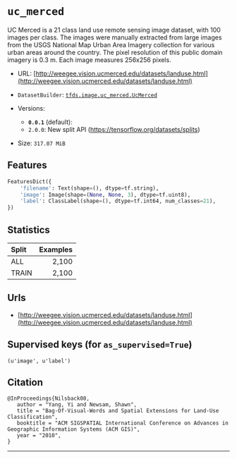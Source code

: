 <div itemscope itemtype="http://schema.org/Dataset">
  <div itemscope itemprop="includedInDataCatalog" itemtype="http://schema.org/DataCatalog">
    <meta itemprop="name" content="TensorFlow Datasets" />
  </div>
  <meta itemprop="name" content="uc_merced" />
  <meta itemprop="description" content="UC Merced is a 21 class land use remote sensing image dataset, with 100 images&#10;per class. The images were manually extracted from large images from the USGS&#10;National Map Urban Area Imagery collection for various urban areas around the&#10;country. The pixel resolution of this public domain imagery is 0.3 m.&#10;Each image measures 256x256 pixels." />
  <meta itemprop="url" content="https://www.tensorflow.org/datasets/catalog/uc_merced" />
  <meta itemprop="sameAs" content="http://weegee.vision.ucmerced.edu/datasets/landuse.html" />
</div>

# `uc_merced`

UC Merced is a 21 class land use remote sensing image dataset, with 100 images
per class. The images were manually extracted from large images from the USGS
National Map Urban Area Imagery collection for various urban areas around the
country. The pixel resolution of this public domain imagery is 0.3 m. Each image
measures 256x256 pixels.

*   URL:
    [http://weegee.vision.ucmerced.edu/datasets/landuse.html](http://weegee.vision.ucmerced.edu/datasets/landuse.html)
*   `DatasetBuilder`:
    [`tfds.image.uc_merced.UcMerced`](https://github.com/tensorflow/datasets/tree/master/tensorflow_datasets/image/uc_merced.py)
*   Versions:

    *   **`0.0.1`** (default):
    *   `2.0.0`: New split API (https://tensorflow.org/datasets/splits)

*   Size: `317.07 MiB`

## Features
```python
FeaturesDict({
    'filename': Text(shape=(), dtype=tf.string),
    'image': Image(shape=(None, None, 3), dtype=tf.uint8),
    'label': ClassLabel(shape=(), dtype=tf.int64, num_classes=21),
})
```

## Statistics

Split | Examples
:---- | -------:
ALL   | 2,100
TRAIN | 2,100

## Urls

*   [http://weegee.vision.ucmerced.edu/datasets/landuse.html](http://weegee.vision.ucmerced.edu/datasets/landuse.html)

## Supervised keys (for `as_supervised=True`)
`(u'image', u'label')`

## Citation
```
@InProceedings{Nilsback08,
   author = "Yang, Yi and Newsam, Shawn",
   title = "Bag-Of-Visual-Words and Spatial Extensions for Land-Use Classification",
   booktitle = "ACM SIGSPATIAL International Conference on Advances in Geographic Information Systems (ACM GIS)",
   year = "2010",
}
```

--------------------------------------------------------------------------------
